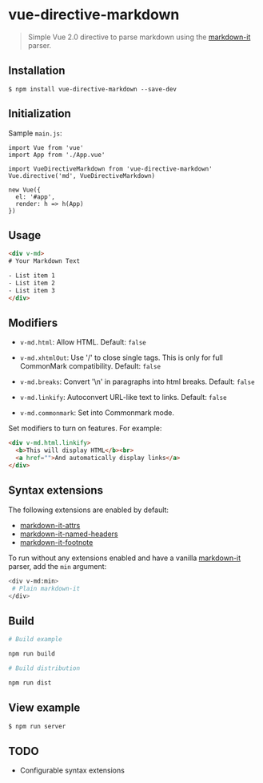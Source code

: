 # vue-directive-markdown

> Simple Vue 2.0 directive to parse markdown using the [markdown-it](https://github.com/markdown-it/markdown-it) parser.

## Installation

```
$ npm install vue-directive-markdown --save-dev
```

## Initialization

Sample ```main.js```:

```
import Vue from 'vue'
import App from './App.vue'

import VueDirectiveMarkdown from 'vue-directive-markdown'
Vue.directive('md', VueDirectiveMarkdown)

new Vue({
  el: '#app',
  render: h => h(App)
})
```

## Usage

```html
<div v-md>
# Your Markdown Text

- List item 1
- List item 2
- List item 3
</div>
```

## Modifiers

- ```v-md.html```: Allow HTML. Default: ```false```

- ```v-md.xhtmlOut```:  Use '/' to close single tags. This is only for full CommonMark compatibility. Default: ```false```

- ```v-md.breaks```: Convert '\n' in paragraphs into html breaks. Default: ```false```

- ```v-md.linkify```: Autoconvert URL-like text to links. Default: ```false```

- ```v-md.commonmark```: Set into Commonmark mode.

Set modifiers to turn on features. For example:

```html
<div v-md.html.linkify>
  <b>This will display HTML</b><br>
  <a href="">And automatically display links</a>
</div>
```

## Syntax extensions

The following extensions are enabled by default:
- [markdown-it-attrs]()
- [markdown-it-named-headers]()
- [markdown-it-footnote]()

To run without any extensions enabled and have a vanilla [markdown-it](https://github.com/markdown-it/markdown-it) parser, add the ```min```  argument:

```bash
<div v-md:min>
 # Plain markdown-it
</div>
```

## Build

```bash
# Build example

npm run build

# Build distribution

npm run dist
```

## View example

```bash
$ npm run server
```

## TODO

- Configurable syntax extensions
